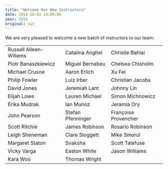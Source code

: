 ```yaml
---
title: "Welcome Our New Instructors"
date: 2014-10-03 14:00:00
year: 2014
original: swc
---
```

<p>
  We are very pleased to welcome a new batch of instructors to our team:
</p>
<table class="table table-striped">
  <tr>
    <td>Russell Alleen-Willems</td>
    <td>Catalina Anghel</td>
    <td>Christie Bahlai</td>
  </tr>
  <tr>
    <td>Piotr Banaszkiewicz</td>
    <td>Miguel Bernabeu</td>
    <td>Chelsea Chisholm</td>
  </tr>
  <tr>
    <td>Michael Crusoe</td>
    <td>Aaron Erlich</td>
    <td>Xu Fei</td>
  </tr>
  <tr>
    <td>Philip Fowler</td>
    <td>Luiz Irber</td>
    <td>Christian Jacobs</td>
  </tr>
  <tr>
    <td>David Jones</td>
    <td>Jeremiah Lant</td>
    <td>Johnny Lin</td>
  </tr>
  <tr>
    <td>Elijah Lowe</td>
    <td>Lauren Michael</td>
    <td>Simon Michnowicz</td>
  </tr>
  <tr>
    <td>Erika Mudrak</td>
    <td>Ian Munoz</td>
    <td>Jeramia Ory</td>
  </tr>
  <tr>
    <td>John Pearson</td>
    <td>Stefan Pfenninger</td>
    <td>Fran&ccedil;oise Provencher</td>
  </tr>
  <tr>
    <td>Scott Ritchie</td>
    <td>James Robinson</td>
    <td>Rosario Robinson</td>
  </tr>
  <tr>
    <td>Leigh Sheneman</td>
    <td>Clare Sloggett</td>
    <td>Mike Smorul</td>
  </tr>
  <tr>
    <td>Margaret Staton</td>
    <td>Svaksha </td>
    <td>Scott Talafuse</td>
  </tr>
  <tr>
    <td>Vicky Varga</td>
    <td>Easton White</td>
    <td>Jason Williams</td>
  </tr>
  <tr>
    <td>Kara Woo</td>
    <td>Thomas Wright</td>
    <td></td>
  </tr>
</table>
